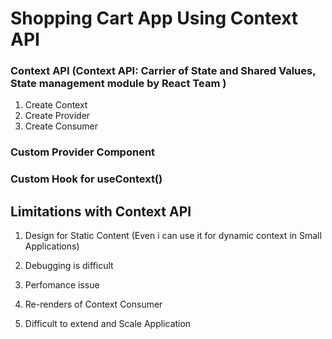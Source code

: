 # Shopping Cart App Using Context API

### Context API (Context API: Carrier of State and Shared Values, State management module by React Team )

1. Create Context
2. Create Provider
3. Create Consumer

### Custom Provider Component

### Custom Hook for useContext()

## Limitations with Context API

1. Design for Static Content (Even i can use it for dynamic context in Small Applications)

2. Debugging is difficult
3. Perfomance issue
4. Re-renders of Context Consumer
5. Difficult to extend and Scale Application
